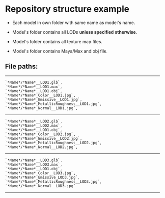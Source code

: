 

# Repository structure example

- Each model in own folder with same name as model's name.

- Model's folder contains all LODs **unless specified otherwise**.

- Model's folder contains all texture map files.

- Model's folder contains Maya/Max and obj file.

## File paths: 
--- 
    `*Name*/*Name*__LOD1.glb`,  
    `*Name*/*Name*__LOD1.max`,  
    `*Name*/*Name*__LOD1.obj`,  
    `*Name*/*Name*_Color__LOD1.jpg`,  
    `*Name*/*Name*_Emissive__LOD1.jpg`,  
    `*Name*/*Name*_MetallicRoughness__LOD1.jpg`,  
    `*Name*/*Name*_Normal__LOD1.jpg`, 

---

    `*Name*/*Name*__LOD2.glb`,  
    `*Name*/*Name*__LOD2.max`,  
    `*Name*/*Name*__LOD1.obj`,  
    `*Name*/*Name*_Color__LOD2.jpg`,  
    `*Name*/*Name*_Emissive__LOD2.jpg`,  
    `*Name*/*Name*_MetallicRoughness__LOD2.jpg`,  
    `*Name*/*Name*_Normal__LOD2.jpg`,  

---

    `*Name*/*Name*__LOD3.glb`,  
    `*Name*/*Name*__LOD3.max`,  
    `*Name*/*Name*__LOD1.obj`,  
    `*Name*/*Name*_Color__LOD3.jpg`,  
    `*Name*/*Name*_Emissive_LOD3.jpg`,  
    `*Name*/*Name*_MetallicRoughness__LOD3.jpg`,  
    `*Name*/*Name*_Normal__LOD3.jpg`  
---
